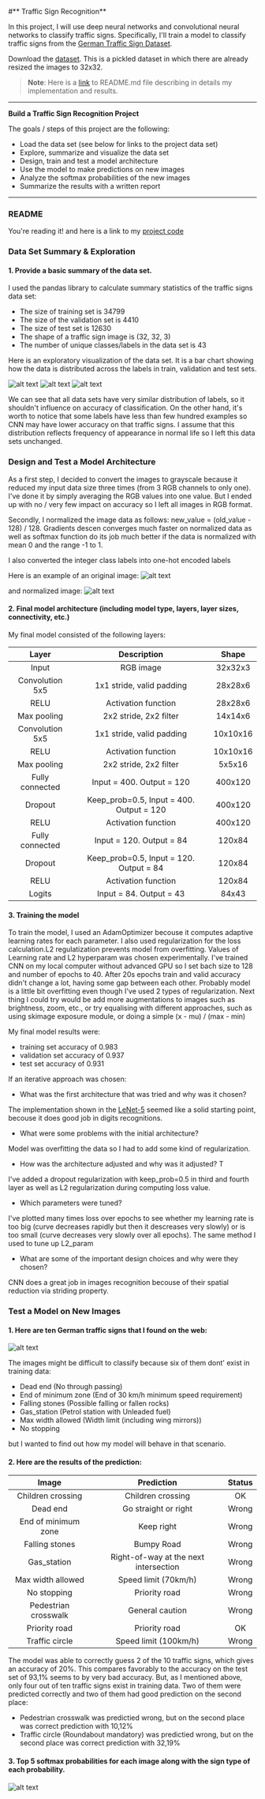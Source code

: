#** Traffic Sign Recognition** 

In this project, I will use deep neural networks and convolutional neural networks to classify traffic signs. Specifically, I'll train a model to classify traffic signs from the [German Traffic Sign Dataset](http://benchmark.ini.rub.de/?section=gtsrb&subsection=dataset).

Download the [dataset](https://d17h27t6h515a5.cloudfront.net/topher/2017/February/5898cd6f_traffic-signs-data/traffic-signs-data.zip). This is a pickled dataset in which there are already resized the images to 32x32.

> **Note**: Here is a [link](https://github.com/udacity/CarND-Traffic-Sign-Classifier-Project/blob/master/writeup_template.md) to README.md file describing in details my implementation and results.

---

**Build a Traffic Sign Recognition Project**

The goals / steps of this project are the following:
* Load the data set (see below for links to the project data set)
* Explore, summarize and visualize the data set
* Design, train and test a model architecture
* Use the model to make predictions on new images
* Analyze the softmax probabilities of the new images
* Summarize the results with a written report


[//]: # (Image References)

[image1]: ./writeup_images/examples_5_softmax.jpg
[image2]: ./writeup_images/examples_german_signs.jpg
[image3]: ./writeup_images/examples_X_train_normalized.jpg
[image4]: ./writeup_images/examples_X_train.jpg
[image5]: ./writeup_images/hist_y_test.jpg
[image6]: ./writeup_images/hist_y_train.jpg
[image7]: ./writeup_images/hist_y_valid.jpg
[image8]: ./writeup_images/predicted_german_signs.jpg

---
### README

You're reading it! and here is a link to my [project code](https://github.com/artursuchocki/self-driving-cars-_traffic_signs_classification/blob/master/Traffic_Sign_Classifier.ipynb)

### Data Set Summary & Exploration

#### 1. Provide a basic summary of the data set. 

I used the pandas library to calculate summary statistics of the traffic
signs data set:

* The size of training set is 34799
* The size of the validation set is 4410
* The size of test set is 12630
* The shape of a traffic sign image is (32, 32, 3)
* The number of unique classes/labels in the data set is 43

Here is an exploratory visualization of the data set. It is a bar chart showing how the data is distributed across the labels in train, validation and test sets.

![alt text][image6]
![alt text][image7]
![alt text][image5]

We can see that all data sets have very similar distribution of labels, so it shouldn't influence on accuracy of classification. On the other hand, it's worth to notice that some labels have less than few hundred examples so CNN may have lower accuracy on that traffic signs. I assume that this distribution reflects frequency of appearance in normal life so I left this data sets unchanged.

### Design and Test a Model Architecture

As a first step, I decided to convert the images to grayscale because it reduced my input data size three times (from 3 RGB channels to only one). I've done it by simply averaging the RGB values into one value. But I ended up with no / very few impact on accuracy so I left all images in RGB format.

Secondly, I normalized the image data as follows: new_value = (old_value - 128) / 128. 
Gradients descen converges much faster on normalized data as well as softmax function do its job much better if the data is normalized with mean 0 and the range -1 to 1.

I also converted the integer class labels into one-hot encoded labels

Here is an example of an original image:
![alt text][image4]

and normalized image:
![alt text][image3]


#### 2. Final model architecture (including model type, layers, layer sizes, connectivity, etc.) 

My final model consisted of the following layers:

| Layer         		|     Description	        					| Shape |
|:---------------------:|:---------------------------------------------:| :----:|
| Input         		| RGB image   							| 32x32x3 |
| Convolution 5x5     	| 1x1 stride, valid padding 	| 28x28x6 |
| RELU					|			Activation function			|28x28x6 |
| Max pooling	      	| 2x2 stride, 2x2 filter 			|14x14x6 	 |
| Convolution 5x5	    | 1x1 stride, valid padding  | 10x10x16 |
| RELU					|			Activation function									|10x10x16|
| Max pooling	      	| 2x2 stride, 2x2 filter				|5x5x16 |
| Fully connected		| Input = 400. Output = 120        									| 400x120|
| Dropout		| Keep_prob=0.5,  Input = 400. Output = 120    									| 400x120|
| RELU					|			Activation function									| 400x120|
| Fully connected		| Input = 120. Output = 84        									| 120x84|
| Dropout		| Keep_prob=0.5,  Input = 120. Output = 84    									|120x84|
| RELU					|				Activation function								|120x84|
| Logits				| Input = 84. Output = 43         									|84x43|

 

#### 3. Training the model

To train the model, I used an AdamOptimizer becouse it computes adaptive learning rates for each parameter. I also used regularization for the loss calculation.L2 regulatization prevents model from overfitting. Values of Learning rate and L2 hyperparam was chosen experimentally. I've trained CNN on my local computer without advanced GPU so I set bach size to 128 and number of epochs to 40. After 20s epochs train and valid accuracy didn't change a lot, having some gap between each other. Probably model is a little bit overfitting even though I've used 2 types of regularization. Next thing I could try would be add more augmentations to images such as brightness, zoom, etc., or try equalising with different approaches, such as using skimage exposure module, or doing a simple (x - mu) / (max - min)


My final model results were:
* training set accuracy of 0.983
* validation set accuracy of 0.937
* test set accuracy of 0.931

If an iterative approach was chosen:
* What was the first architecture that was tried and why was it chosen?

The implementation shown in the [LeNet-5](http://yann.lecun.com/exdb/lenet/) seemed like a solid starting point, becouse it does good job in digits recognitions.

* What were some problems with the initial architecture?

Model was overfitting the data so I had to add some kind of regularization.

* How was the architecture adjusted and why was it adjusted? T

I've added a dropout regularization with keep_prob=0.5 in third and fourth layer as well as L2 regularization during computing loss value.

* Which parameters were tuned? 

I've plotted many times loss over epochs to see whether my learning rate is too big (curve decreases rapidly but then it descreases very slowly) or is too small (curve decreases very slowly over all epochs). The same method I used to tune up L2_param

* What are some of the important design choices and why were they chosen? 

CNN does a great job in images recognition becouse of their spatial reduction via striding property.

### Test a Model on New Images

#### 1. Here are ten German traffic signs that I found on the web:

![alt text][image2]

The images might be difficult to classify because six of them dont' exist in training data:
* Dead end (No through passing)
* End of minimum zone (End of 30 km/h minimum speed requirement)
* Falling stones (Possible falling or fallen rocks)
* Gas_station (Petrol station with Unleaded fuel)
* Max width allowed (Width limit (including wing mirrors))
* No stopping

but I wanted to find out how my model will behave in that scenario.

#### 2. Here are the results of the prediction:

| Image			        |     Prediction	        					| Status|
|:---------------------:|:---------------------------------------------:| :----:|
| Children crossing      		| Children crossing   									| OK|
| Dead end     			| Go straight or right 										|Wrong|
| End of minimum zone					| Keep right											|Wrong|
| Falling stones      		| Bumpy Road					 				|Wrong|
| Gas_station			| Right-of-way at the next intersection      							|Wrong|
| Max width allowed     		| Speed limit (70km/h)   									| Wrong|
| No stopping     			| Priority road 										|Wrong|
| Pedestrian crosswalk					| General caution									|Wrong|
| Priority road     		| Priority road				 				|OK|
| Traffic circle			| Speed limit (100km/h)      							|Wrong|


The model was able to correctly guess 2 of the 10 traffic signs, which gives an accuracy of 20%. This compares favorably to the accuracy on the test set of 93,1% seems to by very bad accuracy. But, as I mentioned above, only four out of ten traffic signs exist in training data. Two of them were predicted correctly and two of them had good prediction on the second place:

* Pedestrian crosswalk was predictied wrong, but on the second place was correct prediction with 10,12%
* Traffic circle (Roundabout mandatory) was predictied wrong, but on the second place was correct prediction with 32,19%


#### 3. Top 5 softmax probabilities for each image along with the sign type of each probability. 
![alt text][image1]



